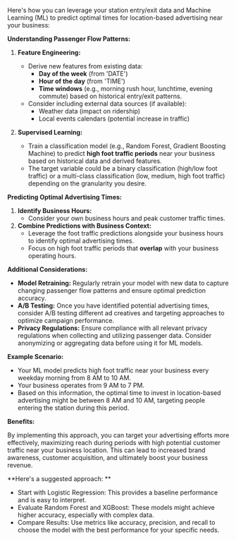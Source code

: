 Here's how you can leverage your station entry/exit data and Machine Learning (ML) to predict optimal times for location-based advertising near your business:

**Understanding Passenger Flow Patterns:**

1. **Feature Engineering:**
    * Derive new features from existing data:
        * **Day of the week** (from 'DATE')
        * **Hour of the day** (from 'TIME')
        * **Time windows** (e.g., morning rush hour, lunchtime, evening commute) based on historical entry/exit patterns.
    * Consider including external data sources (if available):
        * Weather data (impact on ridership)
        * Local events calendars (potential increase in traffic)

2. **Supervised Learning:**
    * Train a classification model (e.g., Random Forest, Gradient Boosting Machine) to predict **high foot traffic periods** near your business based on historical data and derived features.
    * The target variable could be a binary classification (high/low foot traffic) or a multi-class classification (low, medium, high foot traffic) depending on the granularity you desire.

**Predicting Optimal Advertising Times:**

1. **Identify Business Hours:** 
    * Consider your own business hours and peak customer traffic times.
2. **Combine Predictions with Business Context:**
    * Leverage the foot traffic predictions alongside your business hours to identify optimal advertising times.
    * Focus on high foot traffic periods that **overlap** with your business operating hours.

**Additional Considerations:**

* **Model Retraining:** Regularly retrain your model with new data to capture changing passenger flow patterns and ensure optimal prediction accuracy.
* **A/B Testing:** Once you have identified potential advertising times, consider A/B testing different ad creatives and targeting approaches to optimize campaign performance.
* **Privacy Regulations:** Ensure compliance with all relevant privacy regulations when collecting and utilizing passenger data. Consider anonymizing or aggregating data before using it for ML models.

**Example Scenario:**

* Your ML model predicts high foot traffic near your business every weekday morning from 8 AM to 10 AM.
* Your business operates from 9 AM to 7 PM.
* Based on this information, the optimal time to invest in location-based advertising might be between 8 AM and 10 AM, targeting people entering the station during this period.

**Benefits:**

By implementing this approach, you can target your advertising efforts more effectively, maximizing reach during periods with high potential customer traffic near your business location. This can lead to increased brand awareness, customer acquisition, and ultimately boost your business revenue.

**Here's a suggested approach:
**
- Start with Logistic Regression: This provides a baseline performance and is easy to interpret.
- Evaluate Random Forest and XGBoost: These models might achieve higher accuracy, especially with complex data.
- Compare Results: Use metrics like accuracy, precision, and recall to choose the model with the best performance for your specific needs.